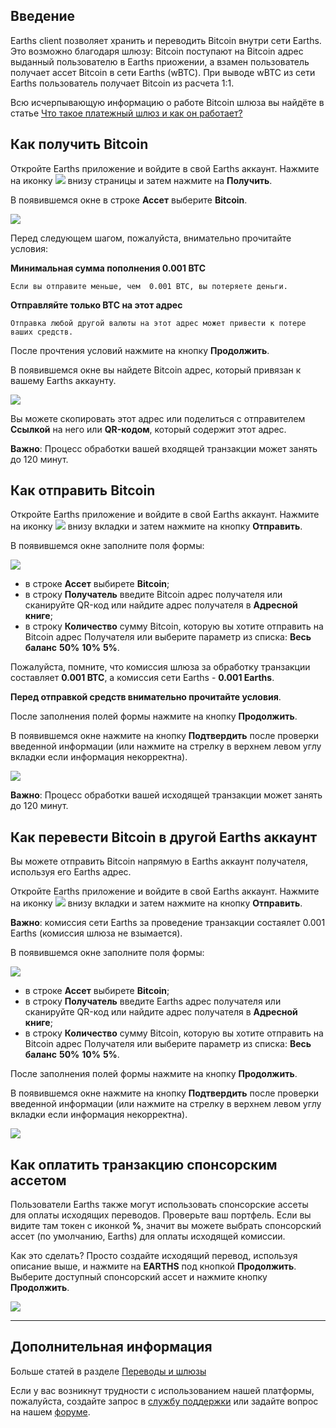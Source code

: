 ## Введение

Earths client позволяет хранить и переводить Bitcoin внутри сети Earths. Это возможно благодаря шлюзу:
Bitcoin поступают на Bitcoin адрес выданный пользователю в Earths приожении, а взамен пользователь получает ассет Bitcoin в сети Earths (wBTC).
При выводе wBTC из сети Earths пользователь получает Bitcoin из расчета 1:1.

Всю исчерпывающую информацию о работе Bitcoin шлюза вы найдёте в статье [Что такое платежный шлюз и как он работает?](/earths-client/frequently-asked-questions-faq/transfers-and-gateways/payment-gateway.md)

## Как получить Bitcoin

Откройте Earths приложение и войдите в свой Earths аккаунт.
Нажмите на иконку ![](/earths-client/mobile-apps/_assets/earths_transfers_ios_01.png) внизу страницы и затем нажмите на **Получить**.

В появившемся окне в строке **Ассет** выберите **Bitcoin**.

![](/earths-client/mobile-apps/_assets/bitcoin_transfers_01.png)

Перед следующем шагом, пожалуйста, внимательно прочитайте условия:

**Минимальная сумма пополнения 0.001 BTC**
```
Если вы отправите меньше, чем  0.001 BTC, вы потеряете деньги.
```
**Отправляйте только BTC на этот адрес**
```
Отправка любой другой валюты на этот адрес может привести к потере ваших средств.
```

После прочтения условий нажмите на кнопку **Продолжить**.

В появившемся окне вы найдете Bitcoin адрес, который привязан к вашему Earths аккаунту.

![](/earths-client/mobile-apps/_assets/bitcoin_transfers_02.png)

Вы можете скопировать этот адрес или поделиться с отправителем **Ссылкой** на него или **QR-кодом**, который содержит этот адрес.

**Важно**: Процесс обработки вашей входящей транзакции может занять до 120 минут.

## Как отправить Bitcoin

Откройте Earths приложение и войдите в свой Earths аккаунт.
Нажмите на иконку ![](/earths-client/mobile-apps/_assets/earths_transfers_ios_01.png) внизу вкладки и затем нажмите на кнопку **Отправить**.

В появившемся окне заполните поля формы:

![](/earths-client/mobile-apps/_assets/bitcoin_transfers_03.png)

* в строке **Ассет** выбирете **Bitcoin**;
* в строку **Получатель** введите Bitcoin адрес получателя или сканируйте QR-код или найдите адрес получателя в **Адресной книге**;
* в строку **Количество** сумму Bitcoin, которую вы хотите отправить на Bitcoin адрес Получателя или выберите параметр из списка: **Весь баланс** **50%** **10%** **5%**.

Пожалуйста, помните, что комиссия шлюза за обработку транзакции составляет **0.001 BTC**, а комиссия сети Earths - **0.001 Earths**.

**Перед отправкой средств внимательно прочитайте условия**.

После заполнения полей формы нажмите на кнопку **Продолжить**.

В появившемся окне нажмите на кнопку **Подтвердить** после проверки введенной информации (или нажмите на стрелку в верхнем левом углу вкладки если информация некорректна).

![](/earths-client/mobile-apps/_assets/bitcoin_transfers_04.png)

**Важно**: Процесс обработки вашей исходящей транзакции может занять до 120 минут.

## Как перевести Bitcoin в другой Earths аккаунт

Вы можете отправить Bitcoin напрямую в Earths аккаунт получателя, используя его Earths адрес.

Откройте Earths приложение и войдите в свой Earths аккаунт.
Нажмите на иконку ![](/earths-client/mobile-apps/_assets/earths_transfers_ios_01.png) внизу вкладки и затем нажмите на кнопку **Отправить**.

**Важно**: комиссия сети Earths за проведение транзакции состаялет 0.001 Earths \(комиссия шлюза не взымается\).

В появившемся окне заполните поля формы:

![](/earths-client/mobile-apps/_assets/bitcoin_transfers_05.png)

* в строке **Ассет** выбирете **Bitcoin**;
* в строку **Получатель** введите Earths адрес получателя или сканируйте QR-код или найдите адрес получателя в **Адресной книге**;
* в строку **Количество** сумму Bitcoin, которую вы хотите отправить на Bitcoin адрес Получателя или выберите параметр из списка: **Весь баланс** **50%** **10%** **5%**.

После заполнения полей формы нажмите на кнопку **Продолжить**.

В появившемся окне нажмите на кнопку **Подтвердить** после проверки введенной информации (или нажмите на стрелку в верхнем левом углу вкладки если информация некорректна).

![](/earths-client/mobile-apps/_assets/bitcoin_transfers_06.png)

## Как оплатить транзакцию спонсорским ассетом

Пользователи Earths также могут использовать спонсорские ассеты для оплаты исходящих переводов. Проверьте ваш портфель. Если вы видите там токен с иконкой **%**, значит вы можете выбрать спонсорский ассет (по умолчанию, Earths) для оплаты исходящей комиссии.

Как это сделать? Просто создайте исходящий перевод, используя описание выше, и нажмите на **EARTHS** под кнопкой **Продолжить**.
Выберите доступный спонсорский ассет и нажмите кнопку **Продолжить**.

![](/earths-client/mobile-apps/_assets/transaction_fee.png)

___

## Дополнительная информация

Больше статей в разделе [Переводы и шлюзы](/earths-client/mobile-apps/android/wallet-management.md)

Если у вас возникнут трудности с использованием нашей платформы, пожалуйста, создайте запрос в [службу поддержки](https://support.earths.ga/) или задайте вопрос на нашем [форуме](https://forum.earths.ga/).
